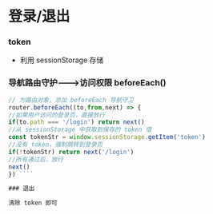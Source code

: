 # 登录/退出

### token

- 利用 sessionStorage 存储

### 导航路由守护--->访问权限 beforeEach()

`````javascript
// 为路由对象，添加 beforeEach 导航守卫
router.beforeEach((to,from,next) => {
//如果用户访问的登录页，直接放行
if(to.path === '/login') return next()
//从 sessionStorage 中获取到保存的 token 值
const tokenStr = window.sessionStorage.getItem('token')
//没有 token，强制跳转到登录页
if(!tokenStr) return next('/login')
//所有通过后，放行
next()
}) ````

### 退出

清除 token 即可
`````
